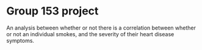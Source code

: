 # Group 153 project
An analysis between whether or not there is a correlation between whether or not an individual smokes, and the severity of their heart disease symptoms. 
